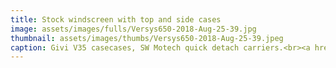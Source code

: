 ```yaml
---
title: Stock windscreen with top and side cases
image: assets/images/fulls/Versys650-2018-Aug-25-39.jpg
thumbnail: assets/images/thumbs/Versys650-2018-Aug-25-39.jpeg
caption: Givi V35 casecases, SW Motech quick detach carriers.<br><a href="https://fortnine.ca/en/givi-v47-monokey-top-case">1. Givi V47 top case</a><br><a href="https://fortnine.ca/en/givi-v35-monokey-side-cases-35-litres">2. Givi V35 side cases</a><br><a href="https://www.twistedthrottle.ca/sw-motech-alu-rack-toprack-kawasaki-versys-650-10-black-for-givi-trax-alu-box-krauser-topcases">3. SW Motech Rear Alu-rack</a><br><a href="https://www.twistedthrottle.ca/sw-motech-evo-quick-lock-sidecarrier-for-kawasaki-versys-650-07-15-black">4. SW Motech Detachable Side Case Carrier</a>  
---
```

